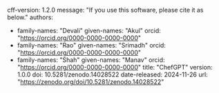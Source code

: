 cff-version: 1.2.0
message: "If you use this software, please cite it as below."
authors:

- family-names: "Devali"
  given-names: "Akul"
  orcid: "https://orcid.org/0000-0000-0000-0000"
- family-names: "Rao"
  given-names: "Srimadh"
  orcid: "https://orcid.org/0000-0000-0000-0000"
- family-names: "Shah"
  given-names: "Manav"
  orcid: "https://orcid.org/0000-0000-0000-0000"
  title: "ChefGPT"
  version: 1.0.0
  doi: 10.5281/zenodo.14028522
  date-released: 2024-11-26
  url: "https://zenodo.org/doi/10.5281/zenodo.14028522"
